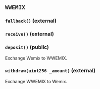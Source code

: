 ## `WWEMIX`






### `fallback()` (external)





### `receive()` (external)





### `deposit()` (public)

Exchange Wemix to WWEMIX.



### `withdraw(uint256 _amount)` (external)

Exchange WWEMIX to Wemix.




